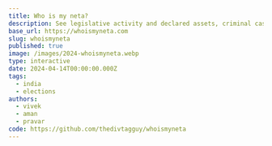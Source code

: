 ```yaml
---
title: Who is my neta?
description: See legislative activity and declared assets, criminal cases of MLAs from the 17th Lok Sabha — or explore candidates contesting in the 2024 Lok Sabha elections.
base_url: https://whoismyneta.com
slug: whoismyneta
published: true
image: /images/2024-whoismyneta.webp
type: interactive
date: 2024-04-14T00:00:00.000Z
tags:
  - india
  - elections
authors:
  - vivek
  - aman
  - pravar
code: https://github.com/thedivtagguy/whoismyneta
---
```


